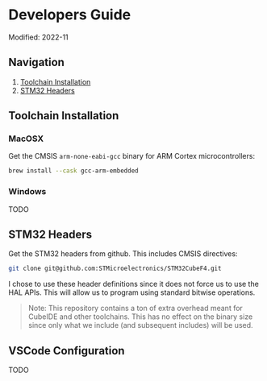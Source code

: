 # Developers Guide

Modified: 2022-11

## Navigation
1. [Toolchain Installation](#toolchain-installation)
2. [STM32 Headers](#stm32-headers)

## Toolchain Installation

### MacOSX
Get the CMSIS `arm-none-eabi-gcc` binary for ARM Cortex microcontrollers:
```bash
brew install --cask gcc-arm-embedded
```

### Windows
TODO

## STM32 Headers
Get the STM32 headers from github. This includes CMSIS directives:
```bash
git clone git@github.com:STMicroelectronics/STM32CubeF4.git
```

I chose to use these header definitions since it does not force us to use the HAL APIs. This will allow us to program using standard bitwise operations.

> Note: This repository contains a ton of extra overhead meant for CubeIDE and other toolchains. This has no effect on the binary size since only what we include (and subsequent includes) will be used.

## VSCode Configuration
TODO